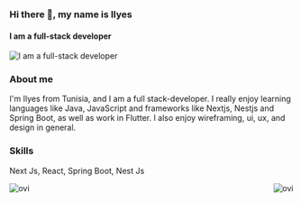 ### Hi there 👋, my name is Ilyes
#### I am a full-stack developer
![I am a full-stack developer](https://media.licdn.com/dms/image/D4D16AQGG16AxPMagug/profile-displaybackgroundimage-shrink_350_1400/0/1719330300059?e=1724889600&v=beta&t=__9ZmKg7fy1_X2juCRRI27Tqkibvlipdb0dxxoain38)
### About me
I'm Ilyes from Tunisia, and I am a full stack-developer. I really enjoy learning languages like Java, JavaScript and frameworks like Nextjs, Nestjs and Spring Boot, as well as work in Flutter. I also enjoy wireframing, ui, ux, and design in general.

### Skills 
Next Js, React, Spring Boot, Nest Js

<p align="center">
<p><img align="left" src="https://github-readme-stats.vercel.app/api/top-langs?username=ilyesarous&show_icons=true&locale=en&layout=compact&theme=dark" alt="ovi" /></p>
<p>&nbsp;<img align="right" src="https://github-readme-stats.vercel.app/api?username=ilyesarous&show_icons=true&locale=en&theme=dark" alt="ovi" /></p>
</p>

